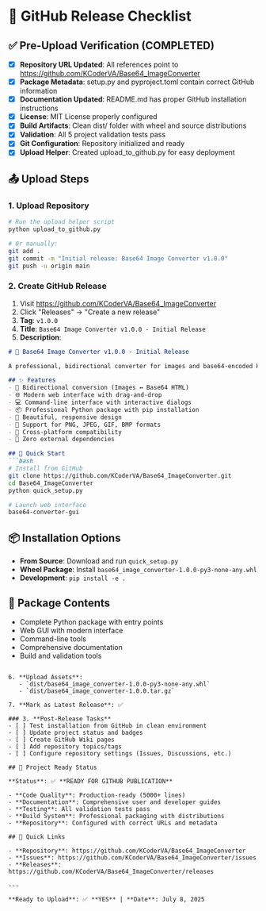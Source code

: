 # 🚀 GitHub Release Checklist

## ✅ Pre-Upload Verification (COMPLETED)

- [x] **Repository URL Updated**: All references point to https://github.com/KCoderVA/Base64_ImageConverter
- [x] **Package Metadata**: setup.py and pyproject.toml contain correct GitHub information
- [x] **Documentation Updated**: README.md has proper GitHub installation instructions
- [x] **License**: MIT License properly configured
- [x] **Build Artifacts**: Clean dist/ folder with wheel and source distributions
- [x] **Validation**: All 5 project validation tests pass
- [x] **Git Configuration**: Repository initialized and ready
- [x] **Upload Helper**: Created upload_to_github.py for easy deployment

## 📤 Upload Steps

### 1. **Upload Repository**
```bash
# Run the upload helper script
python upload_to_github.py

# Or manually:
git add .
git commit -m "Initial release: Base64 Image Converter v1.0.0"
git push -u origin main
```

### 2. **Create GitHub Release**
1. Visit https://github.com/KCoderVA/Base64_ImageConverter
2. Click "Releases" → "Create a new release"
3. **Tag**: `v1.0.0`
4. **Title**: `Base64 Image Converter v1.0.0 - Initial Release`
5. **Description**:
```markdown
# 🎉 Base64 Image Converter v1.0.0 - Initial Release

A professional, bidirectional converter for images and base64-encoded HTML format.

## ✨ Features
- 🔄 Bidirectional conversion (Images ↔ Base64 HTML)
- 🌐 Modern web interface with drag-and-drop
- 💻 Command-line interface with interactive dialogs
- 📦 Professional Python package with pip installation
- 🎨 Beautiful, responsive design
- 🔧 Support for PNG, JPEG, GIF, BMP formats
- 📱 Cross-platform compatibility
- 🚀 Zero external dependencies

## 🚀 Quick Start
```bash
# Install from GitHub
git clone https://github.com/KCoderVA/Base64_ImageConverter.git
cd Base64_ImageConverter
python quick_setup.py

# Launch web interface
base64-converter-gui
```

## 📦 Installation Options
- **From Source**: Download and run `quick_setup.py`
- **Wheel Package**: Install `base64_image_converter-1.0.0-py3-none-any.whl`
- **Development**: `pip install -e .`

## 📁 Package Contents
- Complete Python package with entry points
- Web GUI with modern interface
- Command-line tools
- Comprehensive documentation
- Build and validation tools
```

6. **Upload Assets**:
   - `dist/base64_image_converter-1.0.0-py3-none-any.whl`
   - `dist/base64_image_converter-1.0.0.tar.gz`

7. **Mark as Latest Release**: ✅

### 3. **Post-Release Tasks**
- [ ] Test installation from GitHub in clean environment
- [ ] Update project status and badges
- [ ] Create GitHub Wiki pages
- [ ] Add repository topics/tags
- [ ] Configure repository settings (Issues, Discussions, etc.)

## 🎯 Project Ready Status

**Status**: ✅ **READY FOR GITHUB PUBLICATION**

- **Code Quality**: Production-ready (5000+ lines)
- **Documentation**: Comprehensive user and developer guides
- **Testing**: All validation tests pass
- **Build System**: Professional packaging with distributions
- **Repository**: Configured with correct URLs and metadata

## 🔗 Quick Links

- **Repository**: https://github.com/KCoderVA/Base64_ImageConverter
- **Issues**: https://github.com/KCoderVA/Base64_ImageConverter/issues
- **Releases**: https://github.com/KCoderVA/Base64_ImageConverter/releases

---

**Ready to Upload**: ✅ **YES** | **Date**: July 8, 2025
